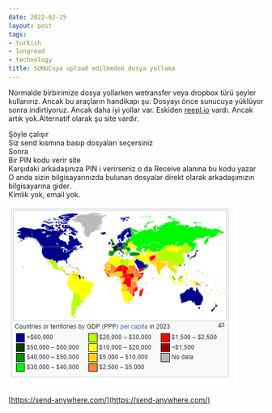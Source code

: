 ```yaml
---
date: 2022-02-25
layout: post
tags:
- turkish
- longread
- technology
title: SUNUCuya upload edilmeden dosya yollama
---
```


Normalde birbirimize dosya yollarken wetransfer veya dropbox türü şeyler kullanırız. Ancak bu araçların handikapı şu: Dosyayı önce sunucuya yüklüyor sonra indirtiyoruz. Ancak daha iyi yollar var. Eskiden [reepl.io](http://reepl.io/) vardı. Ancak artık yok.Alternatif olarak şu site vardır.

Şöyle çalışır  
Siz send kısmına basıp dosyaları seçersiniz  
Sonra  
Bir PIN kodu verir site  
Karşıdaki arkadaşınıza PIN i verirseniz o da Receive alanına bu kodu yazar  
O anda sizin bilgisayarınızda bulunan dosyalar direkt olarak arkadaşımızın bilgisayarına gider.  
Kimlik yok, email yok.

[![](/images/image.png)](https://suatatan.wordpress.com/wp-content/uploads/2022/02/image.png)

[https://send-anywhere.com/](https://send-anywhere.com/)
